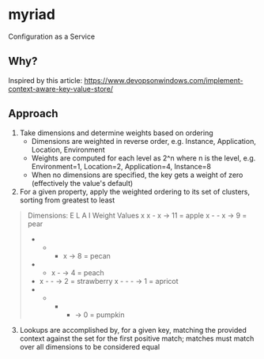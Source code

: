 # myriad
Configuration as a Service

## Why?
Inspired by this article:
https://www.devopsonwindows.com/implement-context-aware-key-value-store/

## Approach

1. Take dimensions and determine weights based on ordering
   - Dimensions are weighted in reverse order, e.g. Instance, Application, Location, Environment
   - Weights are computed for each level as 2^n where n is the level,
     e.g. Environment=1, Location=2, Application=4, Instance=8
   - When no dimensions are specified, the key gets a weight of zero (effectively the value's default)
2. For a given property, apply the weighted ordering to its set of clusters, sorting from greatest to least
>
>	Dimensions: 
>	E L A I    Weight     Values
>	x x - x -> 11      =  apple
>	x - - x -> 9       =  pear
>	- - - x -> 8       =  pecan
>	- - x - -> 4       =  peach
>	- x - - -> 2       =  strawberry
>	x - - - -> 1       =  apricot
>	- - - - -> 0       =  pumpkin
>
3. Lookups are accomplished by, for a given key, matching the provided context against the set for the first
   positive match; matches must match over all dimensions to be considered equal